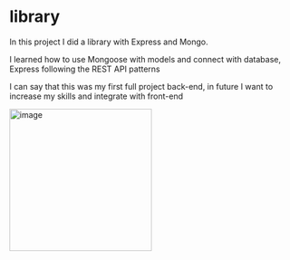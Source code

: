 # library

In this project I did a library with Express and Mongo.

I learned how to use Mongoose with models and connect with database, Express following the REST API patterns

I can say that this was my first full project back-end, in future I want to increase my skills and integrate with front-end

<img width="251" alt="image" src="https://user-images.githubusercontent.com/101909918/190682058-939bc251-5aa4-463d-ade7-53093548dbe8.png">
